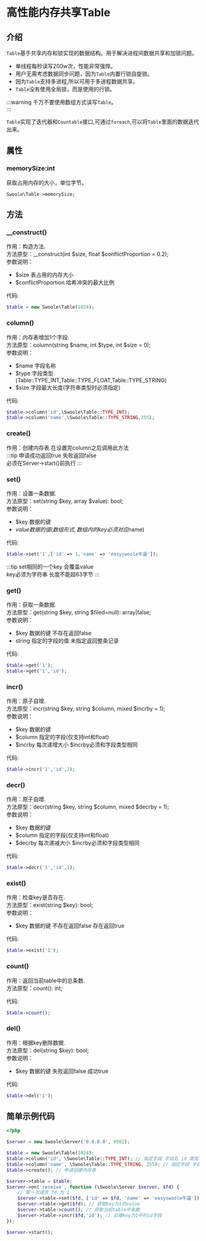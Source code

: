 # 高性能内存共享Table
## 介绍
`Table`基于共享内存和锁实现的数据结构。用于解决进程间数据共享和加锁问题。
- 单线程每秒读写200w次，性能非常强悍。
- 用户无需考虑数据同步问题，因为`Table`内置行锁自旋锁。
- 因为`Table`支持多进程,所以可用于多进程数据共享。
- `Table`没有使用全局锁，而是使用的行锁。

:::warning
千万不要使用数组方式读写`Table`。   
:::

`Table`实现了迭代器和`Countable`接口,可通过`foreach`,可以将`Table`里面的数据迭代出来。

## 属性

### memorySize:int

获取占用内存的大小，单位字节。

`Swoole\Table->memorySize;`

## 方法

### __construct()
作用：构造方法.   
方法原型：__construct(int $size, float $conflictProportion = 0.2);    
参数说明：   
- $size  表占用的内存大小
- $conflictProportion 哈希冲突的最大比例

代码:
```php
$table = new Swoole\Table(1024);
```

### column()
作用：内存表增加1个字段.    
方法原型：column(string $name, int $type, int $size = 0);    
参数说明：
- $name 字段名称
- $type 字段类型(Table::TYPE_INT,Table::TYPE_FLOAT,Table::TYPE_STRING)
- $size 字段最大长度(字符串类型时必须指定)

代码:
```php
$table->column('id',\Swoole\Table::TYPE_INT);
$table->column('name',\Swoole\Table::TYPE_STRING,255);
```

### create()
作用：创建内存表.在设置完column之后调用此方法  
:::tip
申请成功返回true 失败返回false    
必须在Server->start()前执行
:::

### set()
作用：设置一条数据.   
方法原型：set(string $key, array $value): bool;  
参数说明：
- $key 数据的键
- $value 数据的值(数组形式,数组内的key必须对应$name)

代码:
```php
$table->set('1',['id' => 1,'name' => 'easyswoole牛逼']);
```

:::tip
set相同的一个key 会覆盖value    
key必须为字符串 长度不能超63字节
:::

### get()
作用：获取一条数据.    
方法原型：get(string $key, string $filed=null): array|false;  
参数说明：
- $key 数据的键 不存在返回false
- string 指定的字段的值 未指定返回整条记录

代码:
```php
$table->get('1');
$table->get('1','id');
```

### incr()
作用：原子自增.    
方法原型：incr(string $key, string $column, mixed $incrby = 1);  
参数说明：
- $key 数据的键
- $column 指定的字段(仅支持int和float)
- $incrby 每次递增大小 $incrby必须和字段类型相同

代码:
```php
$table->incr('1','id',2);
```

### decr()
作用：原子自增.    
方法原型：decr(string $key, string $column, mixed $decrby = 1);  
参数说明：
- $key 数据的键
- $column 指定的字段(仅支持int和float)
- $decrby 每次递减大小 $incrby必须和字段类型相同

代码:
```php
$table->decr('1','id',1);
```

### exist()
作用：检查key是否存在.    
方法原型：exist(string $key): bool;  
参数说明：
- $key 数据的键 不存在返回false 存在返回true

代码:
```php
$table->exist('1');
```

### count()
作用：返回当前table中的总条数.    
方法原型：count(): int;  

代码:
```php
$table->count();
```

### del()
作用：根据key删除数据.    
方法原型：del(string $key): bool;  
参数说明：
- $key 数据的键 失败返回false 成功true

代码:
```php
$table->del('1');
```

## 简单示例代码
```php
<?php

$server = new Swoole\Server('0.0.0.0', 9502);

$table = new Swoole\Table(1024);
$table->column('id', \Swoole\Table::TYPE_INT); // 指定字段 字段名 id 类型 int
$table->column('name', \Swoole\Table::TYPE_STRING, 255); // 指定字段 字段名 name 类型 string 大小 255
$table->create(); // 申请创建内存表

$server->table = $table;
$server->on('receive', function (\Swoole\Server $server, $fd) {
    // 第一次请求 fd 为 1
    $server->table->set($fd, ['id' => $fd, 'name' => 'easyswoole牛逼']); // 设置 key为1的value
    $server->table->get($fd); // 获取key为1的value
    $server->table->count(); // 获取当前table中条数
    $server->table->incr($fd,'id'); // 自增key为1中的id字段
});

$server->start();
```